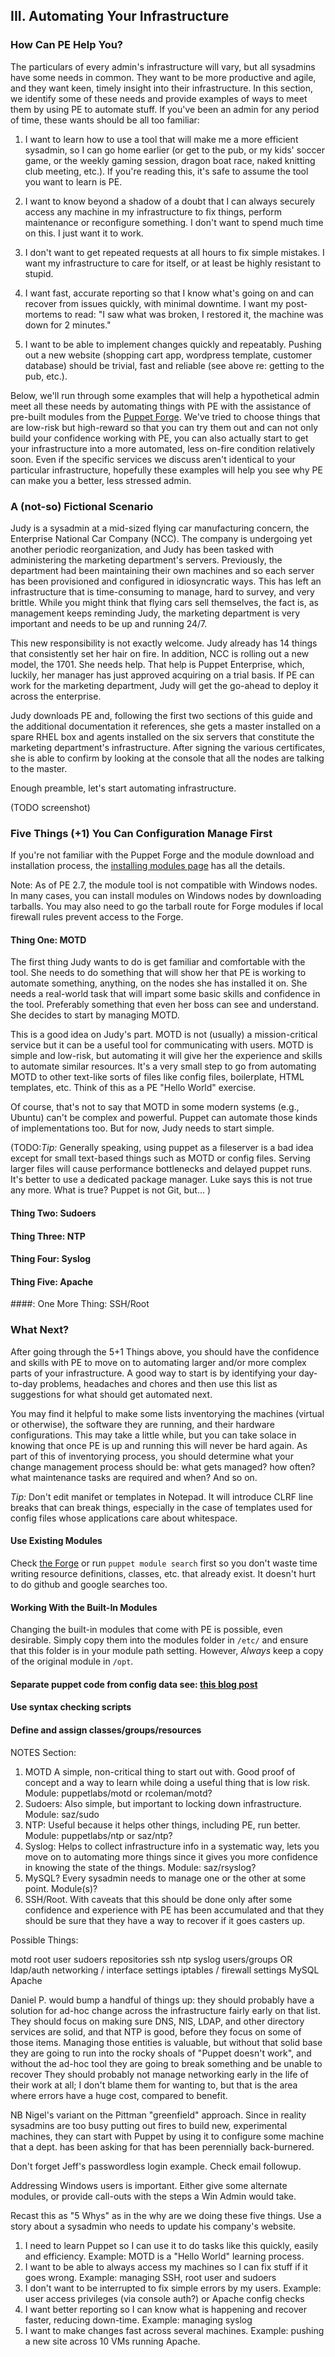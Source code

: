 III. Automating Your Infrastructure
-----


### How Can PE Help You?

The particulars of every admin's infrastructure will vary, but all sysadmins have some needs in common. They want to be more productive and agile, and they want keen, timely insight into their infrastructure. In this section, we identify some of these needs and provide examples of ways to meet them by using PE to automate stuff. If you've been an admin for any period of time, these wants should be all too familiar:

1. I want to learn how to use a tool that will make me a more efficient sysadmin, so I can go home earlier (or get to the pub, or my kids' soccer game, or the weekly gaming session, dragon boat race, naked knitting club meeting, etc.). If you're reading this, it's safe to assume the tool you want to learn is PE.

2. I want to know beyond a shadow of a doubt that I can always securely access any machine in my infrastructure to fix things, perform maintenance or reconfigure something. I don't want to spend much time on this. I just want it to work.

3. I don't want to get repeated requests at all hours to fix simple mistakes. I want my infrastructure to care for itself, or at least be highly resistant to stupid.

4. I want fast, accurate reporting so that I know what's going on and can recover from issues quickly, with minimal downtime. I want my post-mortems to read: "I saw what was broken, I restored it, the machine was down for 2 minutes."

5. I want to be able to implement changes quickly and repeatably. Pushing out a new website (shopping cart app, wordpress template, customer database) should be trivial, fast and reliable (see above re: getting to the pub, etc.).

Below, we'll run through some examples that will help a hypothetical admin meet all these needs by automating things with PE with the assistance of pre-built modules from the [Puppet Forge](http://forge.puppetlabs.com).  We've tried to choose things that are low-risk but high-reward so that you can try them out and can not only build your confidence working with PE, you can also actually start to get your infrastructure into a more automated, less on-fire condition relatively soon. Even if the specific services we discuss aren't identical to your particular infrastructure, hopefully these examples will help you see why PE can make you a better, less stressed admin. 

### A (not-so) Fictional Scenario

Judy is a sysadmin at a mid-sized flying car manufacturing concern, the Enterprise National Car Company (NCC). The company is undergoing yet another periodic reorganization, and Judy has been tasked with administering the marketing department's servers. Previously, the department had been maintaining their own machines and so each server has been provisioned and configured in idiosyncratic ways. This has left an infrastructure that is time-consuming to manage, hard to survey, and very brittle. While you might think that flying cars sell themselves, the fact is, as management keeps reminding Judy, the marketing department is very important and needs to be up and running 24/7.

This new responsibility is not exactly welcome. Judy already has 14 things that consistently set her hair on fire. In addition, NCC is rolling out a new model, the 1701. She needs help. That help is Puppet Enterprise, which, luckily, her manager has just approved acquiring on a trial basis. If PE can work for the marketing department, Judy will get the go-ahead to deploy it across the enterprise.

Judy downloads PE and, following the first two sections of this guide and the additional documentation it references, she gets a master installed on a spare RHEL box and agents installed on the six servers that constitute the marketing department's infrastructure. After signing the various certificates, she is able to confirm by looking at the console that all the nodes are talking to the master. 

Enough preamble, let's start automating infrastructure.

(TODO screenshot)

### Five Things (+1) You Can Configuration Manage First

If you're not familiar with the Puppet Forge and the module download and installation process, the [installing modules page](http://docs.puppetlabs.com/puppet/2.7/reference/modules_installing.html) has all the details.

Note: As of PE 2.7, the module tool is not compatible with Windows nodes. In many cases, you can install modules on Windows nodes by downloading tarballs. You may also need to go the tarball route for Forge modules if local firewall rules prevent access to the Forge.

#### Thing One: MOTD

The first thing Judy wants to do is get familiar and comfortable with the tool. She needs to do something that will show her that PE is working to automate something, anything, on the nodes she has installed it on. She needs a real-world task that will impart some basic skills and confidence in the tool. Preferably something that even her boss can see and understand. She decides to start by managing MOTD.

This is a good idea on Judy's part. MOTD is not (usually) a mission-critical service but it can be a useful tool for communicating with users. MOTD  is simple and low-risk, but automating it will give her the experience and skills to automate similar resources. It's a very small step to go from automating MOTD to other text-like sorts of files like config files, boilerplate, HTML templates, etc.  Think of this as a PE "Hello World" exercise. 

Of course, that's not to say that MOTD in some modern systems (e.g., Ubuntu) can't be complex and powerful. Puppet can automate those kinds of implementations too. But for now, Judy needs to start simple.



(TODO:*Tip:* Generally speaking, using puppet as a fileserver is a bad idea except for small text-based things such as MOTD or config files. Serving larger files will cause performance bottlenecks and delayed puppet runs. It's better to use a dedicated package manager.  Luke says this is not true any more. What is true? Puppet is not Git, but...  )

#### Thing Two: Sudoers

#### Thing Three: NTP

#### Thing Four: Syslog

#### Thing Five: Apache

####: One More Thing: SSH/Root


###	What Next?

 
After going through the 5+1 Things above, you should have the confidence and skills with PE to move on to automating larger and/or more complex parts of your infrastructure. A good way to start is by identifying your day-to-day problems, headaches and chores and then use this list as suggestions for what should get automated next.
 
 You may find it helpful to make some lists inventorying the machines (virtual or otherwise), the software they are running, and their hardware configurations. This may take a little while, but you can take solace in knowing that once PE is up and running this will never be hard again. As part of this of inventorying process, you should determine what your change management process should be: what gets managed? how often? what maintenance tasks are required and when? And so on. 

*Tip:* Don't edit manifet or templates in Notepad. It will introduce CLRF line breaks that can break things, especially in the case of templates used for config files whose applications care about whitespace.



#### Use Existing Modules
Check [the Forge](https://forge.puppetlabs.com) or run `puppet module search` first so you don't waste time writing resource definitions, classes, etc. that already exist. It doesn't hurt to do github and google searches too.

#### Working With the Built-In Modules
Changing the built-in modules that come with PE is possible, even desirable. Simply copy them into the modules folder in `/etc/` and ensure that this folder is in your module path setting. However, *Always* keep a copy of the original module in `/opt`. 

#### Separate puppet code from config data see: [this blog post](http://puppetlabs.com/blog/the-problem-with-separating-data-from-puppet-code/)

#### Use syntax checking scripts

#### Define and assign classes/groups/resources


NOTES Section:

1. MOTD A simple, non-critical thing to start out with. Good proof of concept and a way to learn while doing a useful thing that is low risk. Module: puppetlabs/motd or rcoleman/motd?
2. Sudoers: Also simple, but important to locking down infrastructure. Module: saz/sudo
3. NTP: Useful because it helps other things, including PE, run better. Module: puppetlabs/ntp or saz/ntp?
4. Syslog: Helps to collect infrastructure info in a systematic way, lets you move on to automating more things since it gives you more confidence in knowing the state of the things. Module: saz/rsyslog?
5. MySQL? Every sysadmin needs to manage one or the other at some point. Module(s)?
6. SSH/Root. With caveats that this should be done only after some confidence and experience with PE has been accumulated and that they should be sure that they have a way to recover if it goes casters up. 

Possible Things:

motd
root user
sudoers
repositories
ssh
ntp
syslog
users/groups OR ldap/auth
networking / interface settings
iptables / firewall settings 
MySQL
Apache  

Daniel P.  would bump a handful of things up: they should probably have a solution for ad-hoc change across the infrastructure fairly early on that list.
They should focus on making sure DNS, NIS, LDAP, and other directory services are solid, and that NTP is good, before they focus on some of those items.
Managing those entities is valuable, but without that solid base they are going to run into the rocky shoals of "Puppet doesn't work", and without the ad-hoc tool they are going to break something and be unable to recover
They should probably not manage networking early in the life of their work at all; I don't blame them for wanting to, but that is the area where errors have a huge cost, compared to benefit. 

NB Nigel's variant on the Pittman "greenfield" approach. Since in reality sysadmins are too busy putting out fires to build new, experimental machines, they can start with Puppet by using it to configure some machine that a dept. has been asking for that has been perennially back-burnered.

Don't forget Jeff's passwordless login example. Check email followup. 
                    
Addressing Windows users is important. Either give some alternate modules, or provide call-outs with the steps a Win Admin would take.

Recast this as "5 Whys" as in the why are we doing these five things. Use a story about a sysadmin who needs to update his company's website. 

1. I need to learn Puppet so I can use it to do tasks like this quickly, easily and efficiency. Example: MOTD is a "Hello World" learning process.
2. I want to be able to always access my machines so I can fix stuff if it goes wrong.  Example: managing SSH, root user and sudoers
3. I don't want to be interrupted to fix simple errors by my users. Example: user access privileges (via console auth?) or Apache config checks
4. I want better reporting so I can know what is happening and recover faster, reducing down-time. Example: managing syslog 
5. I want to make changes fast across several machines. Example: pushing a new site across 10 VMs running Apache.

